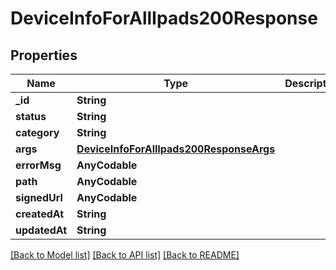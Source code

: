 # DeviceInfoForAllIpads200Response

## Properties
Name | Type | Description | Notes
------------ | ------------- | ------------- | -------------
**_id** | **String** |  | [optional] 
**status** | **String** |  | [optional] 
**category** | **String** |  | [optional] 
**args** | [**DeviceInfoForAllIpads200ResponseArgs**](DeviceInfoForAllIpads200ResponseArgs.md) |  | [optional] 
**errorMsg** | **AnyCodable** |  | [optional] 
**path** | **AnyCodable** |  | [optional] 
**signedUrl** | **AnyCodable** |  | [optional] 
**createdAt** | **String** |  | [optional] 
**updatedAt** | **String** |  | [optional] 

[[Back to Model list]](../README.md#documentation-for-models) [[Back to API list]](../README.md#documentation-for-api-endpoints) [[Back to README]](../README.md)


